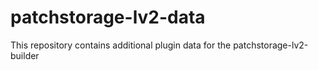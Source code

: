# patchstorage-lv2-data
This repository contains additional plugin data for the patchstorage-lv2-builder
